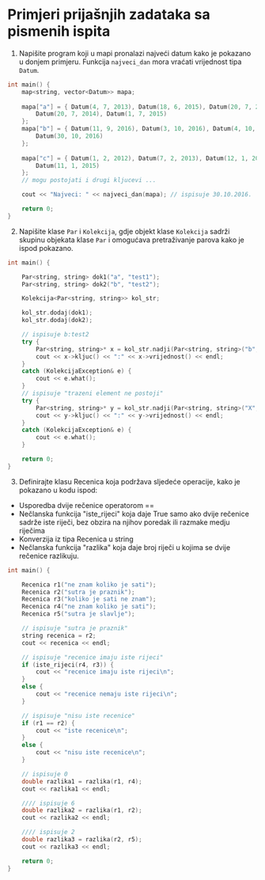 ﻿# Primjeri prijašnjih zadataka sa pismenih ispita

1. Napišite program koji u mapi pronalazi najveći datum kako je pokazano u donjem primjeru.
Funkcija `najveci_dan` mora vraćati vrijednost tipa `Datum`.

```cpp
int main() {
	map<string, vector<Datum>> mapa;
	
	mapa["a"] = { Datum(4, 7, 2013), Datum(18, 6, 2015), Datum(20, 7, 2016),
		Datum(20, 7, 2014), Datum(1, 7, 2015)
	};
	mapa["b"] = { Datum(11, 9, 2016), Datum(3, 10, 2016), Datum(4, 10, 2016),
		Datum(30, 10, 2016)
	};
	
	mapa["c"] = { Datum(1, 2, 2012), Datum(7, 2, 2013), Datum(12, 1, 2014),
		Datum(11, 1, 2015)
	};
	// mogu postojati i drugi kljucevi ...

	cout << "Najveci: " << najveci_dan(mapa); // ispisuje 30.10.2016.

	return 0;
}
```

2. Napišite klase `Par` i `Kolekcija`, gdje objekt klase `Kolekcija` sadrži skupinu objekata klase `Par` i omogućava pretraživanje parova kako je ispod pokazano.

```cpp
int main() {

	Par<string, string> dok1("a", "test1");
	Par<string, string> dok2("b", "test2");

	Kolekcija<Par<string, string>> kol_str;

	kol_str.dodaj(dok1);
	kol_str.dodaj(dok2);

	// ispisuje b:test2
	try {
		Par<string, string>* x = kol_str.nadji(Par<string, string>("b", "test2"));
		cout << x->kljuc() << ":" << x->vrijednost() << endl;
	}
	catch (KolekcijaException& e) {
		cout << e.what();
	}
	// ispisuje "trazeni element ne postoji"
	try {
		Par<string, string>* y = kol_str.nadji(Par<string, string>("X", "TEST"));
		cout << y->kljuc() << ":" << y->vrijednost() << endl;
	}
	catch (KolekcijaException& e) {
		cout << e.what();
	}

	return 0;
}
```

3. Definirajte klasu Recenica koja podržava sljedeće operacije, kako je pokazano u kodu ispod:

- Usporedba dvije rečenice operatorom ==
- Nečlanska funkcija "iste_rijeci" koja daje True samo ako dvije rečenice sadrže iste riječi, bez obzira na njihov poredak ili razmake medju riječima
- Konverzija iz tipa Recenica u string
- Nečlanska funkcija "razlika" koja daje broj riječi u kojima se dvije rečenice razlikuju.

```cpp
int main() {

	Recenica r1("ne znam koliko je sati");
	Recenica r2("sutra je praznik");
	Recenica r3("koliko je sati ne znam");
	Recenica r4("ne znam koliko je sati");
	Recenica r5("sutra je slavlje");

	// ispisuje "sutra je praznik"
	string recenica = r2;
	cout << recenica << endl;

	// ispisuje "recenice imaju iste rijeci"
	if (iste_rijeci(r4, r3)) {
		cout << "recenice imaju iste rijeci\n";
	}
	else {
		cout << "recenice nemaju iste rijeci\n";
	}

	// ispisuje "nisu iste recenice"
	if (r1 == r2) {
		cout << "iste recenice\n";
	}
	else {
		cout << "nisu iste recenice\n";
	}

	// ispisuje 0
	double razlika1 = razlika(r1, r4);
	cout << razlika1 << endl;

	//// ispisuje 6
	double razlika2 = razlika(r1, r2);
	cout << razlika2 << endl;

	//// ispisuje 2
	double razlika3 = razlika(r2, r5);
	cout << razlika3 << endl;

	return 0;
}
```